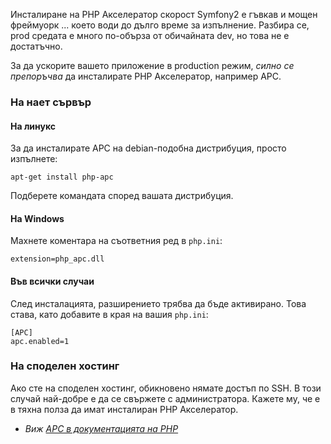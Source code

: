 Инсталиране на PHP Акселератор
скорост
Symfony2 е гъвкав и мощен фреймуорк ... което води до дълго време за изпълнение. Разбира се, prod средата е много по-обърза от обичайната dev, но това не е достатъчно.

За да ускорите вашето приложение в production режим, _силно се препоръчва_ да инсталирате PHP Акселератор, например APC.

### На нает сървър

#### На линукс
За да инсталирате APC на debian-подобна дистрибуция, просто изпълнете:

    apt-get install php-apc

Подберете командата според вашата дистрибуция.

#### На Windows
Махнете коментара на съответния ред в `php.ini`:

    extension=php_apc.dll

#### Във всички случаи
След инсталацията, разширението трябва да бъде активирано. Това става, като добавите в края на вашия `php.ini`:

    [APC]
    apc.enabled=1

### На споделен хостинг
Ако сте на споделен хостинг, обикновено нямате достъп по SSH. В този случай най-добре е да се свържете с администратора. Кажете му, че е в тяхна полза да имат инсталиран PHP Акселератор.

* _Виж [APC в документацията на PHP](http://php.net/manual/en/book.apc.php)_
